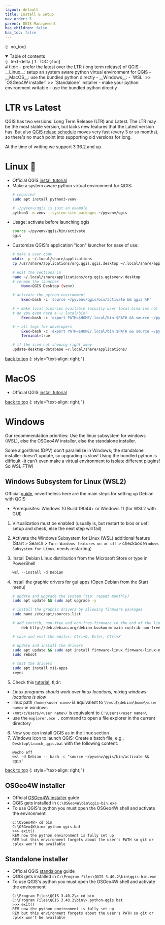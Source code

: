 ```yaml
---
layout: default
title: Install & Setup
nav_order: 5
parent: QGIS Management
has_children: false
has_toc: false
---
```

{: .no_toc}
<details open markdown="block">
  <summary>
    Table of contents
  </summary>
  {: .text-delta }
1. TOC
{:toc}
</details>
# tl;dr:
- prefer the latest over the LTR (long term release) of QGIS 
- __Linux__: setup an system aware python virtual environment for QGIS
- __MacOS__: use the bundled python directly
- __Windows__:
    - `WSL` >> `OSGeo4W installer` >> `Standalone` installer
    - make your python environment writable 
    - use the bundled python directly

# LTR vs Latest
QGIS has two versions: Long Term Release (LTR) and Latest. The LTR may be the most stable version, but lacks new features that the Latest version has. But also [QGIS relase schedule](https://qgis.org/resources/roadmap/#schedule) moves very fast (every 3 or so months), so there's no much point into supporting old versions for long.

At the time of writing we support 3.36.2 and up.

# Linux 🗽
- Official QGIS [install tutorial](https://qgis.org/download/)
- Make a system aware python virtual environment for QGIS:
    ```bash
    # required
    sudo apt install python3-venv

    # ~/pyvenv/qgis is just an example
    python3 -m venv --system-site-packages ~/pyvenv/qgis
    ```
- Usage: activate before launching qgis
    ```bash
    source ~/pyvenv/qgis/bin/activate
    qgis
    ```
- Customize QGIS's application "icon" launcher for ease of use:
    ```bash
    # make a user copy
    mkdir -p ~/.local/share/applications
    cp /usr/share/applications/org.qgis.qgis.desktop ~/.local/share/applications/org.qgis.qgisvenv.desktop

    # edit the sections in
    nano ~/.local/share/applications/org.qgis.qgisvenv.desktop
    # rename the launcher 
        Name=QGIS Desktop (venv)

    # activate the python environment 
        Exec=bash -c 'source ~/pyvenv/qgis/bin/activate && qgis %F'

    # + make local binaries available (usually user local binaries not in PATH)
    # do you even have a ~/.local/bin?
        Exec=bash -c 'export PATH=$HOME/.local/bin:$PATH && source ~/pyvenv/qgis/bin/activate && qgis %F'

    # + all logs for developers
        Exec=bash -c 'export PATH=$HOME/.local/bin:$PATH && source ~/pyvenv/qgis/bin/activate && qgis %F | tee -a /tmp/qgis.log'
        Terminal=true

    # if the icon not showing right away
    update-desktop-database ~/.local/share/applications/
    ```

<a href="#top">back to top</a>
{: style="text-align: right;"}

# MacOS
- Official QGIS [install tutorial](https://qgis.org/resources/installation-guide/#mac-os-x--macos)

<a href="#top">back to top</a>
{: style="text-align: right;"}

# Windows
Our recommendation priorities: Use the linux subsystem for windows (WSL), else the OSGeo4W installer, else the standalone installer.

Some algorithms (DPV) don't parallelize in Windows; the standalone installer doesn't update, so upgrading is slow! Using the bundled python is difficult -it can't even make a virtual environment to isolate different plugins! So WSL FTW!

## Windows Subsystem for Linux (WSL2)
Official [guide](https://learn.microsoft.com/en-us/windows/wsl/tutorials/gui-apps), nevertheless here are the main steps for setting up Debian with QGIS:
- Prerequisites: Windows 10 Build 19044+ or Windows 11 (for WSL2 with GUI)

1. Virtualization must be enabled (usually is, but restart to bios or uefi setup and check, else the next step will fail)
2. Activate the Windows Subsystem for Linux (WSL) additional feature (Start > Search > `Turn Windows features on or off` > checkbox `Windows Subsystem for Linux`, needs restarting)
3. Install Debian Linux distribution from the Microsoft Store or type in PowerShell
    ```powershell
    wsl --install -d Debian
    ```
4. Install the graphic drivers for gui apps (Open Debian from the Start menu)
    ```bash
    # update and upgrade the system (tip: repeat monthly)
    sudo apt update && sudo apt upgrade -y

    # install the graphic drivers by allowing firmware packages
    sudo nano /etc/apt/sources.list

    # add contrib, non-free and non-free-firmware to the end of the lines (3 or 4 lines), like this:
        deb http://deb.debian.org/debian bookworm main contrib non-free non-free-firmware

    # save and exit the editor: Ctrl+O, Enter, Ctrl+X

    # update and install the drivers
    sudo apt update && sudo apt install firmware-linux firmware-linux-nonfree -y
    sudo reboot

    # test the drivers
    sudo apt install x11-apps
    xeyes
    ```

5. Check this [tutorial](https://learn.microsoft.com/en-us/windows/wsl/filesystems?source=recommendations), tl;dr: 
  - _Linux programs should work over linux locations, mixing windows locations is slow_
  - linux path `/home/<user name>` is equivalent to `\\wsl$\debian\home\<user name>` in windows
  - `/mnt/c/Users/<user name>/` is equivalent to `C:\Users\<user name>\`
  - use the `explorer.exe .` command to open a file explorer in the current directory
6. Now you can install QGIS as in the linux section
7. Windows icon to launch QGIS: Create a batch file, e.g., `Desktop\launch_qgis.bat` with the following content:
    ```batch
    @echo off
    wsl -d Debian -- bash -c "source ~/pyvenv/qgis/bin/activate && qgis"
    ```

<a href="#top">back to top</a>
{: style="text-align: right;"}

## OSGeo4W installer
- Official [OSGeo4W installer](https://qgis.org/resources/installation-guide/#osgeo4w-installer) guide
- QGIS gets installed in `C:\OSGeo4W\bin\qgis-bin.exe`
- To use QGIS's python you must open the OSGeo4W shell and activate the environment
    ```batch
    C:\OSGeo4W> cd bin
    C:\OSGeo4W\bin> python-qgis.bat
    >>> exit()
    REM now the python environment is fully set up
    REM but this environment forgets about the user's PATH so git or cplex won't be available
    ```

## Standalone installer
- Official QGIS [standalone](https://qgis.org/resources/installation-guide/#standalone-installers) guide
- QGIS gets installed in `C:\Program Files\QGIS 3.40.2\bin\qgis-bin.exe`
- To use QGIS's python you must open the OSGeo4W shell and activate the environment
    ```batch
    C:\Program Files\QGIS 3.40.2\> cd bin
    C:\Program Files\QGIS 3.40.2\bin\> python-qgis.bat
    >>> exit()
    REM now the python environment is fully set up
    REM but this environment forgets about the user's PATH so git or cplex won't be available
    ```

